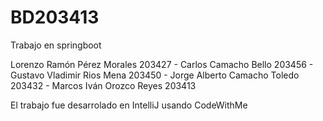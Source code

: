 # BD203413
Trabajo en springboot

Lorenzo Ramón Pérez Morales 203427 - Carlos Camacho Bello 203456 - Gustavo Vladimir Rios Mena 203450 - Jorge Alberto Camacho Toledo 203432 - Marcos Iván Orozco Reyes 203413

El trabajo fue desarrolado en IntelliJ usando CodeWithMe
